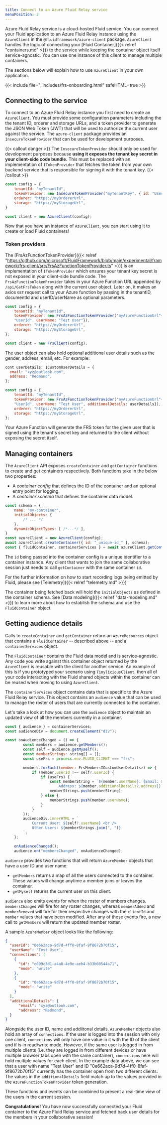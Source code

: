 ```yaml
---
title: Connect to an Azure Fluid Relay service
menuPosition: 2
---
```


Azure Fluid Relay service is a cloud-hosted Fluid service. You can connect your Fluid application to an Azure Fluid Relay instance using the `AzureClient` in the `@fluidframework/azure-client` package. `AzureClient` handles the logic of connecting your [Fluid Container]({{< relref "containers.md" >}}) to the service while keeping the container object itself service-agnostic. You can use one instance of this client to manage multiple containers.

The sections below will explain how to use `AzureClient` in your own application.

{{< include file="_includes/frs-onboarding.html" safeHTML=true >}}

## Connecting to the service

To connect to an Azure Fluid Relay instance you first need to create an `AzureClient`. You must provide some configuration parameters including the the tenant ID, orderer and storage URLs, and a token provider to generate the JSON Web Token (JWT) that will be used to authorize the current user against the service. The `azure-client` package provides an `InsecureTokenProvider` that can be used for development purposes.

{{< callout danger >}}
The `InsecureTokenProvider` should only be used for development purposes because **using it exposes the tenant key secret in your client-side code bundle.** This must be replaced with an implementation of `ITokenProvider` that fetches the token from your own backend service that is responsible for signing it with the tenant key.
{{< /callout >}}


```javascript
const config = {
    tenantId: "myTenantId",
    tokenProvider: new InsecureTokenProvider("myTenantKey", { id: "UserId", name: "Test User" }),
    orderer: "https://myOrdererUrl",
    storage: "https://myStorageUrl",
}

const client = new AzureClient(config);
```

Now that you have an instance of `AzureClient`, you can start using it to create or load Fluid containers!

### Token providers

The [FrsAzFunctionTokenProvider]({{< relref "https://github.com/microsoft/FluidFramework/blob/main/experimental/framework/frs-client/src/FrsAzFunctionTokenProvider.ts" >}}) is an implementation of `ITokenProvider` which ensures your tenant key secret is not exposed in your client-side bundle code. The `FrsAzFunctionTokenProvider` takes in your Azure Function URL appended by `/api/GetFrsToken` along with the current user object. Later on, it makes an axios `GET` request call to your Azure function by passing in the tenantID, documentId and userID/userName as optional parameters.

```javascript
const config = {
    tenantId: "myTenantId",
    tokenProvider: new FrsAzFunctionTokenProvider("myAzureFunctionUrl"+"/api/GetFrsToken", { userId:
    "UserId", userName: "Test User"}),
    orderer: "https://myOrdererUrl",
    storage: "https://myStorageUrl",
};

const client = new FrsClient(config);
```
The user object can also hold optional additional user details such as the gender, address, email, etc. For example:

```javascript
cont userDetails: ICustomUserDetails = {
  email: "xyz@outlook.com",
  address: "Redmond",
};

const config = {
    tenantId: "myTenantId",
    tokenProvider: new FrsAzFunctionTokenProvider("myAzureFunctionUrl"+"/api/GetFrsToken", { userId:
    "UserId", userName: "Test User", additionalDetails: userDetails}),
    orderer: "https://myOrdererUrl",
    storage: "https://myStorageUrl",
};
```
Your Azure Function will generate the FRS token for the given user that is signed using the tenant's secret key and returned to the client without exposing the secret itself.

## Managing containers

The `AzureClient` API exposes `createContainer` and `getContainer` functions to create and get containers respectively. Both functions take in the below two properties:

* A *container config* that defines the ID of the container and an optional entry point for logging.
* A *container schema* that defines the container data model.

```javascript
const schema = {
    name: "my-container",
    initialObjects: {
        /* ... */
    },
    dynamicObjectTypes: [ /*...*/ ],
}
const azureClient = new AzureClient(config);
await azureClient.createContainer({ id: "_unique-id_" }, schema);
const { fluidContainer, containerServices } = await azureClient.getContainer({ id: "_unique-id_" }, schema);
```

The `id` being passed into the container config is a unique identifier to a container instance. Any client that wants to join the same collaborative session just needs to call `getContainer` with the same container `id`.

For the further information on how to start recording logs being emitted by Fluid, please see [Telemetry]({{< relref "telemetry.md" >}})

The container being fetched back will hold the `initialObjects` as defined in the container schema. See [Data modeling]({{< relref "data-modeling.md" >}}) to learn more about how to establish the schema and use the `FluidContainer` object.

## Getting audience details

Calls to `createContainer` and `getContainer` return an `AzureResources` object that contains a `FluidContainer` -- described above -- and a `containerServices` object.

The `FluidContainer` contains the Fluid data model and is service-agnostic. Any code you write against this container object returned by the `AzureClient` is reusable with the client for another service. An example of this is if you prototyped your scenario using `TinyliciousClient`, then all of your code interacting with the Fluid shared objects within the container can be reused when moving to using `AzureClient`.

The `containerServices` object contains data that is specific to the Azure Fluid Relay service. This object contains an `audience` value that can be used to manage the roster of users that are currently connected to the container.

Let's take a look at how you can use the `audience` object to maintain an updated view of all the members currently in a container.

``` javascript
const { audience } = containerServices;
const audienceDiv = document.createElement("div");

const onAudienceChanged = () => {
        const members = audience.getMembers();
        const self = audience.getMyself();
        const memberStrings: string[] = [];
        const useFrs = process.env.FLUID_CLIENT === "frs";

        members.forEach((member: FrsMember<ICustomUserDetails>) => {
            if (member.userId !== self?.userId) {
                if (useFrs) {
                    const memberString = `${member.userName}: {Email: ${member.additionalDetails?.email},
                        Address: ${member.additionalDetails?.address}}`;
                    memberStrings.push(memberString);
                } else {
                    memberStrings.push(member.userName);
                }
            }
        });
        audienceDiv.innerHTML = `
            Current User: ${self?.userName} <br />
            Other Users: ${memberStrings.join(", ")}
        `;
    };

    onAudienceChanged();
    audience.on("membersChanged", onAudienceChanged);
```

`audience` provides two functions that will return `AzureMember` objects that have a user ID and user name:

* `getMembers` returns a map of all the users connected to the container. These values will change anytime a member joins or leaves the container.
* `getMyself` returns the current user on this client.

`audience` also emits events for when the roster of members changes. `membersChanged` will fire for any roster changes, whereas `memberAdded` and `memberRemoved` will fire for their respective changes with the `clientId` and `member` values that have been modified. After any of these events fire, a new call to `getMembers` will return the updated member roster.

A sample `AzureMember` object looks like the following:

```json
{
  "userId": "0e662aca-9d7d-4ff0-8faf-9f8672b70f15",
  "userName": "Test User",
  "connections": [
    {
      "id": "c699c3d1-a4a0-4e9e-aeb4-b33b00544a71",
      "mode": "write"
    },
    {
      "id": "0e662aca-9d7d-4ff0-8faf-9f8672b70f15",
      "mode": "write"
    }
  ],
  "additionalDetails": {
      "email": "xyz@outlook.com",
      "address": "Redmond",
  }
}
```

Alongside the user ID, name and addiitonal details, `AzureMember` objects also hold an array of `connections`. If the user is logged into the session with only one client, `connections` will only have one value in it with the ID of the client and if is in read/write mode. However, if the same user is logged in from multiple clients (i.e. they are logged in from different devices or have multiple browser tabs open with the same container), `connections` here will hold multiple values for each client. In the example data above, we can see that a user with name "Test User" and ID "0e662aca-9d7d-4ff0-8faf-9f8672b70f15" currently has the container open from two different clients. The values in the `additionalDetails` field match up to the values provided in the `AzureFunctionTokenProvider` token generation.

These functions and events can be combined to present a real-time view of the users in the current session.

**Congratulations!** You have now successfully connected your Fluid container to the Azure Fluid Relay service and
fetched back user details for the members in your collaborative session!
